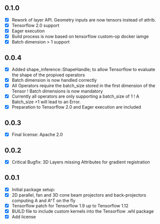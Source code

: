 
## 0.1.0
* [x]   Rework of layer API. Geometry inputs are now tensors instead of  attrib.
* [x]   Tensorflow 2.0 support
* [x]   Eager execution
* [x]   Build process is now based on tensorflow custom-op docker iamge
* [x]   Batch dimension > 1 support

## 0.0.4
* [x]   Added shape_inference::ShapeHandle; to allow Tensorflow to evaluate the shape of the propived operators
* [x]   Batch dimension is now handled correctly
* [x]   All Operators require the batch_size stored in the first dimension of the Tensor ! Batch dimensions is now mandatory
* [x]   Currently all operators are only supporting a batch_size of 1 ! A Batch_size >1 will lead to an Error.
* [x]   Preparation to Tensorflow 2.0 and Eager execution are included

## 0.0.3
* [x]   Final license: Apache 2.0

## 0.0.2
* [x]   Critical Bugfix: 3D Layers missing Attributes for gradient registration

## 0.0.1

* [x]  Initial package setup:
* [x]  2D parallel, fan and 3D cone beam projectors and back-projectors computing A and A^T on the fly
* [x]  Tensorflow patch for Tensorflow 1.9 up to Tensorflow 1.12
* [x]  BUILD file to include custom kernels into the Tensorflow .whl package
* [x]  Add license
